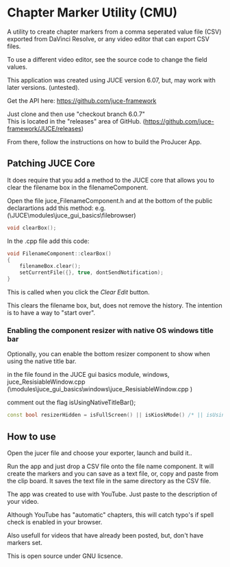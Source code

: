 # Chapter Marker Utility (CMU)

A utility to create chapter markers from a comma seperated value file (CSV) exported from DaVinci Resolve, 
or any video editor that can export CSV files.

To use a different video editor, see the source code to change the field values.

This application was created using JUCE version 6.07, but, may work with later versions. (untested).

Get the API here: https://github.com/juce-framework

Just clone and then use "checkout branch 6.0.7"  
This is located in the "releases" area of GitHub. (https://github.com/juce-framework/JUCE/releases)

From there, follow the instructions on how to build the ProJucer App.

## Patching JUCE Core

It does require that you add a method to the JUCE core that allows you to clear the filename box in the
filenameComponent.


Open the file juce_FilenameComponent.h and at the bottom of the public declarartions add this method:
e.g. (\JUCE\modules\juce_gui_basics\filebrowser)
~~~cpp
void clearBox();
~~~

In the .cpp file add this code:

~~~cpp
void FilenameComponent::clearBox()
{
    filenameBox.clear();
    setCurrentFile({}, true, dontSendNotification);
}
~~~

This is called when you click the *Clear Edit* button.

This clears the filename box, but, does not remove the history.  The intention is to have a way to "start over".

### Enabling the component resizer with native OS windows title bar

Optionally, you can enable the bottom resizer component to show when using the native title bar.

in the file found in the JUCE gui basics module, windows, juce_ResisiableWindow.cpp
(\modules\juce_gui_basics\windows\juce_ResisiableWindow.cpp )

comment out the flag isUsingNativeTitleBar();  

~~~cpp
const bool resizerHidden = isFullScreen() || isKioskMode() /* || isUsingNativeTitleBar()*/;
~~~

## How to use

Open the jucer file and choose your exporter, launch and build it..

Run the app and just drop a CSV file onto the file name component.  It will create the markers and you can save as a text file, or, copy and paste from the clip board. It saves the text file in the same directory as the CSV file.

The app was created to use with YouTube.  Just paste to the description of your video.

Although YouTube has "automatic" chapters, this will catch typo's if spell check is enabled in your browser.

Also usefull for videos that have already been posted, but, don't have markers set.

This is open source under GNU licsence.